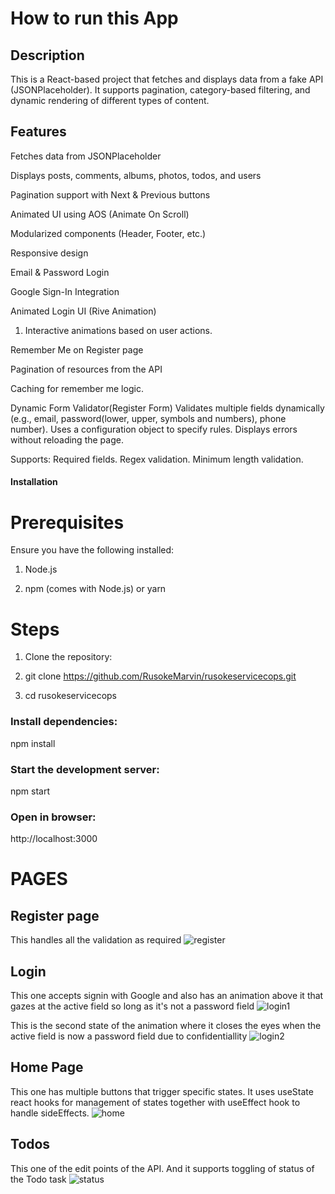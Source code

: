 # How to run this App

## Description

This is a React-based project that fetches and displays data from a fake API (JSONPlaceholder). It supports pagination, category-based filtering, and dynamic rendering of different types of content.

## Features

Fetches data from JSONPlaceholder

Displays posts, comments, albums, photos, todos, and users

Pagination support with Next & Previous buttons

Animated UI using AOS (Animate On Scroll)

Modularized components (Header, Footer, etc.)

Responsive design

Email & Password Login

Google Sign-In Integration

Animated Login UI (Rive Animation)
1. Interactive animations based on user actions.

Remember Me on Register page

Pagination of resources from the API

Caching for remember me logic.

Dynamic Form Validator(Register Form)
Validates multiple fields dynamically (e.g., email, password(lower, upper, symbols and numbers), phone number).
Uses a configuration object to specify rules.
Displays errors without reloading the page.

Supports:
Required fields.
Regex validation.
Minimum length validation.

#### Installation

# Prerequisites

Ensure you have the following installed:

1. Node.js

2. npm (comes with Node.js) or yarn

# Steps

1. Clone the repository:

2. git clone https://github.com/RusokeMarvin/rusokeservicecops.git

3. cd rusokeservicecops

### Install dependencies:

npm install

### Start the development server:

npm start

### Open in browser:
http://localhost:3000

# PAGES
## Register page
This handles all the validation as required
![register](https://github.com/user-attachments/assets/f5426c7e-646a-49c3-879f-68f03f2a4a43)

## Login
This one accepts signin with Google and also has an animation above it that gazes at the active field so long as it's not a password field
![login1](https://github.com/user-attachments/assets/e225d7ef-3a74-412e-b495-8a8d41241559)

This is the second state of the animation where it closes the eyes when the active field is now a password field due to confidentiallity
![login2](https://github.com/user-attachments/assets/717b89ce-621d-4cee-9dad-0af7eaae3b7d)

## Home Page
This one has multiple buttons that trigger specific states. It uses useState react hooks for management of states together with useEffect hook to handle sideEffects.
![home](https://github.com/user-attachments/assets/9375f992-9349-4bcd-986d-5f821951e590)

## Todos
This one of the edit points of the API. And it supports toggling of status of the Todo task
![status](https://github.com/user-attachments/assets/298ebed3-632e-4a6d-9e38-357f89e7c60e)




